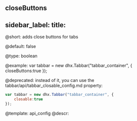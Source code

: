 closeButtons
---
sidebar_label: 
title: 
---          

@short: 
adds close buttons for tabs


@default:
false


@type: boolean

@example: 
var tabbar = new dhx.Tabbar("tabbar_container", {
    closeButtons:true
});


@deprecated: instead of it, you can use the tabbar/api/tabbar_closable_config.md property:

~~~js
var tabbar = new dhx.Tabbar("tabbar_container", {
    closable:true
});
~~~

@template:	api_config
@descr: 



